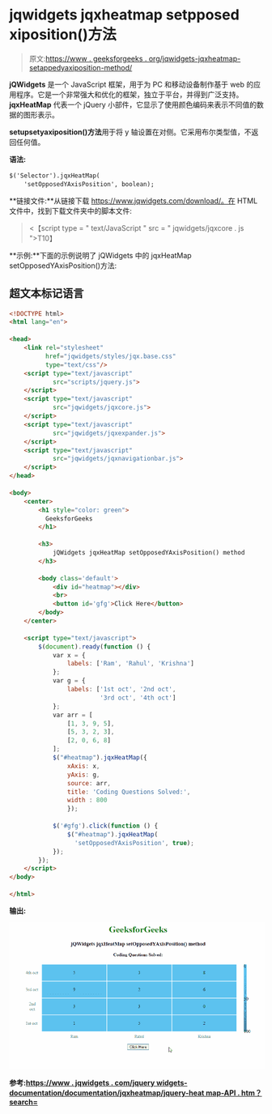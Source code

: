 # jqwidgets jqxheatmap setpposed xiposition()方法

> 原文:[https://www . geeksforgeeks . org/jqwidgets-jqxheatmap-setappedyaxiposition-method/](https://www.geeksforgeeks.org/jqwidgets-jqxheatmap-setopposedyaxisposition-method/)

**jQWidgets** 是一个 JavaScript 框架，用于为 PC 和移动设备制作基于 web 的应用程序。它是一个非常强大和优化的框架，独立于平台，并得到广泛支持。 **jqxHeatMap** 代表一个 jQuery 小部件，它显示了使用颜色编码来表示不同值的数据的图形表示。

**setupsetyaxiposition()方法**用于将 y 轴设置在对侧。它采用布尔类型值，不返回任何值。

**语法:**

```html
$('Selector').jqxHeatMap(
    'setOpposedYAxisPosition', boolean);
```

**链接文件:**从链接下载 https://www.jqwidgets.com/download/。在 HTML 文件中，找到下载文件夹中的脚本文件:

> <script type = " text/JavaScript " src = " scripts/jquery-1 . 11 . 1min . js "></script><【script type = " text/JavaScript " src = " jqwidgets/jqxcore . js ">T10】

**示例:**下面的示例说明了 jQWidgets 中的 jqxHeatMap setOpposedYAxisPosition()方法:

## 超文本标记语言

```html
<!DOCTYPE html>
<html lang="en">

<head>
    <link rel="stylesheet" 
          href="jqwidgets/styles/jqx.base.css"
          type="text/css"/>
    <script type="text/javascript" 
            src="scripts/jquery.js">
    </script>
    <script type="text/javascript" 
            src="jqwidgets/jqxcore.js">
    </script>
    <script type="text/javascript" 
            src="jqwidgets/jqxexpander.js">
    </script>
    <script type="text/javascript" 
            src="jqwidgets/jqxnavigationbar.js">
    </script>
</head>

<body>
    <center>
        <h1 style="color: green">
          GeeksforGeeks
        </h1>

        <h3>
            jQWidgets jqxHeatMap setOpposedYAxisPosition() method
        </h3>

        <body class='default'>
            <div id="heatmap"></div>
            <br>
            <button id='gfg'>Click Here</button>
        </body>
    </center>

    <script type="text/javascript">
        $(document).ready(function () {
            var x = {
                labels: ['Ram', 'Rahul', 'Krishna']
            };
            var g = {
                labels: ['1st oct', '2nd oct', 
                         '3rd oct', '4th oct']
            };
            var arr = [
                [1, 3, 9, 5],
                [5, 3, 2, 3],
                [2, 0, 6, 8]
            ];
            $("#heatmap").jqxHeatMap({
                xAxis: x,
                yAxis: g,
                source: arr,
                title: 'Coding Questions Solved:',
                width : 800
                });

            $('#gfg').click(function () {
                $("#heatmap").jqxHeatMap(
                  'setOpposedYAxisPosition', true);
            });
        });
    </script>
</body>

</html>
```

**输出:**

![](img/a885b7238a0f9eec46b4a3ba4eb8c1a8.png)

**参考:**[**https://www . jqwidgets . com/jquery widgets-documentation/documentation/jqxheatmap/jquery-heat map-API . htm？search=**](https://www.jqwidgets.com/jquery-widgets-documentation/documentation/jqxheatmap/jquery-heatmap-api.htm?search=)